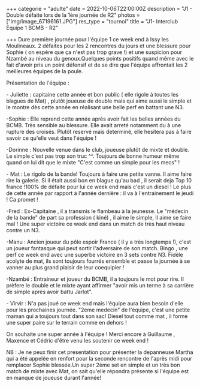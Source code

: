 +++
categorie = "adulte"
date = 2022-10-06T22:00:00Z
description = "J1 - Double défaite lors de la 1ère journée de R2"
photos = ["img/image_67196161.JPG"]
res_type = "tournoi"
title = "J1- Interclub Equipe 1 BCMB - R2"

+++
Dure première journée pour l'équipe 1 ce week end à Issy les Moulineaux. 2 défaites pour les 2 rencontres du jours et une blessure pour Sophie ( on espère que ça n'est pas trop grave !) et une suspicion pour Nzambé au niveau du genoux.Quelques points positifs quand même avec le fait d'avoir pris un point défensif et de se dire que l'équipe affrontait les 2 meilleures équipes de la poule.

Présentation de l'équipe :

\- Juliette  : capitaine cette année et bon public ( elle rigole à toutes les blagues de Mat) , plutôt joueuse de double mais qui aime aussi le simple et le montre dès cette année en réalisant une belle perf en battant une N3.

\-Sophie : Elle reprend cette année après avoir fait les belles années du BCMB. Très sensible au blessure. Elle avait arreté notamment du à une rupture des croisés. Plutôt reservé mais determiné, elle hesitera pas à faire savoir ce qu'elle veut dans l'équipe !

\-Dorinne : Nouvelle venue dans le club, joueuse plutôt de mixte et double. Le simple c'est pas trop son truc ^^. Toujours de bonne humeur même quand on lui dit que le mixte "C'est comme un simple pour les mecs" !

\- Mat :  Le rigolo de la bande! Toujours à faire une petite vanne. Il aime faire rire la galerie. Si il était aussi bon en blague qu'au bad , il serait deja Top 10 france !100% de défaite pour lui ce week end mais c'est un diesel ! Le plus de cette année par rapport à l'année dernière : il va à l'entrainement le jeudi ! Ca promet !

\-Fred  : Ex-Capitaine , il a transmis le flambeau à la jeunesse. Le "médecin de la bande" de part sa profession ( kiné) , il aime le simple, Il aime se faire mal ! Une super victoire ce week end dans un match de très haut niveau contre un N3.

\-Manu : Ancien joueur du pôle espoir France ( il y a très longtemps !), c'est un joueur fantasque qui peut sortir l'adversaire de son match. Bingo , une perf ce week end avec une superbe victoire en 3 sets contre N3. Fidèle acolyte de mat, ils sont toujours fourrés ensemble et passe la journée à se vanner au plus grand plaisir de leur coequipier !

\-Nzambé : Entraineur et joueur du BCMB, il a toujours le mot pour rire. Il prèfere le double et le mixte ayant affirmer "avoir mis un terme à sa carrière de simple après avoir battu Jarlot".

\- Virvir : N'a pas joué ce week end mais l'équipe aura bien besoin d'elle pour les prochaines journée. "2eme medecin" de l'équipe, c'est une petite maman qui a toujours tout dans son sac! Diesel tout comme mat , il forme une super paire sur le terrain comme en dehors !

On souhaite une super année à l'équipe ! Merci encore à Guillaume , Maxence et Cédric d'être venu les soutenir ce week end !

NB : Je ne peux finir cet presentation pour présenter la depanneuse Martha qui a été appelée en renfort pour la seconde rencontre de l'après midi pour remplacer Sophie blessée.Un super 2ème set en simple et un très bon match de mixte avec Mat, on sait qu'elle répondra présente si l'équipe est en manque de joueuse durant l'année!